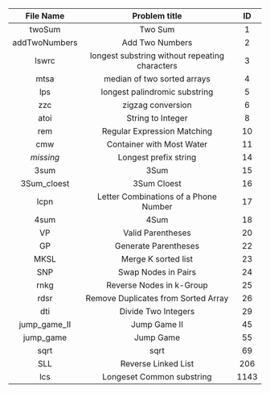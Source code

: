 
| File Name     | Problem title                                     | ID    |
|:-------------:|:-------------------------------------------------:|:-----:|
| twoSum        | Two Sum                                           | 1     |
| addTwoNumbers | Add Two Numbers                                   | 2     |
| lswrc         | longest substring without repeating characters    | 3     |
| mtsa          | median of two sorted arrays                       | 4     |
| lps           | longest palindromic substring                     | 5     |
| zzc           | zigzag conversion                                 | 6     |
| atoi          | String to Integer                                 | 8     |
| rem           | Regular Expression Matching                       | 10    |
| cmw           | Container with Most Water                         | 11    |
| *missing*     | Longest prefix string                             | 14    |
| 3sum          | 3Sum                                              | 15    |
| 3Sum_cloest   | 3Sum Cloest                                       | 16    |
| lcpn          | Letter Combinations of a Phone Number             | 17    |
| 4sum          | 4Sum                                              | 18    |
| VP            | Valid Parentheses                                 | 20    |
| GP            | Generate Parentheses                              | 22    |
| MKSL          | Merge K sorted list                               | 23    |
| SNP           | Swap Nodes in Pairs                               | 24    |
| rnkg          | Reverse Nodes in k-Group                          | 25    |
| rdsr          | Remove Duplicates from Sorted Array               | 26    |
| dti           | Divide Two Integers                               | 29    |
| jump_game_II  | Jump Game II                                      | 45    |
| jump_game     | Jump Game                                         | 55    |
| sqrt          | sqrt                                              | 69    |
| SLL           | Reverse Linked List                               | 206   |
| lcs           | Longeset Common substring                         | 1143  |
